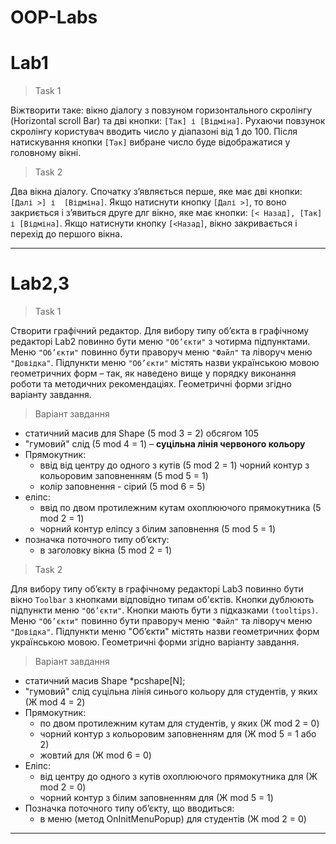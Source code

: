 # OOP-Labs

# Lab1

> Task 1

Віжтворити таке: вікно діалогу з повзуном горизонтального скролінгу (Horizontal scroll Bar) та дві 
кнопки: `[Так] і [Відміна]`. Рухаючи повзунок скролінгу користувач вводить число 
у діапазоні від 1 до 100. Після натискування кнопки `[Так]` вибране число буде 
відображатися у головному вікні. 

> Task 2

Два вікна діалогу. Спочатку з’являється перше, яке має дві кнопки: `[Далі >] і 
[Відміна]`. Якщо натиснути кнопку `[Далі >]`, то воно закриється і з’явиться друге 
длг вікно, яке має кнопки: `[< Назад], [Так] і [Відміна]`. Якщо натиснути кнопку 
`[<Назад]`, вікно закривається і перехід до першого вікна.

---

# Lab2,3

> Task 1

Створити графічний редактор. Для вибору типу об’єкта в графічному редакторі Lab2 повинно бути меню `"Об’єкти"` з 
чотирма підпунктами. Меню `"Об’єкти"` повинно бути праворуч меню `"Файл"` та ліворуч 
меню `"Довідка"`. Підпункти меню `"Об’єкти"` містять назви українською мовою 
геометричних форм – так, як наведено вище у порядку виконання роботи та методичних 
рекомендаціях. Геометричні форми згідно варіанту завдання.

> Варіант завдання

- статичний масив для Shape (5 mod 3 = 2) обсягом 105 
- "гумовий" слід (5 mod 4 = 1) – **суцільна лінія червоного кольору**
- Прямокутник:
  - ввід від центру до одного з кутів (5 mod 2 = 1) чорний контур з кольоровим заповненням (5 mod 5 = 1) 
  - колір заповнення - сірий (5 mod 6 = 5) 
- еліпс: 
  - ввід по двом протилежним кутам охоплюючого прямокутника (5 mod 2 = 1) 
  - чорний контур еліпсу з білим заповнення (5 mod 5 = 1) 
- позначка поточного типу об’єкту: 
  - в заголовку вікна (5 mod 2 = 1)

> Task 2

Для вибору типу об’єкту в графічному редакторі Lab3 повинно бути вікно `Toolbar` з 
кнопками відповідно типам об'єктів. Кнопки дублюють підпункти меню `"Об’єкти"`. 
Кнопки мають бути з підказками `(tooltips)`. Меню `"Об’єкти"` повинно бути праворуч 
меню `"Файл"` та ліворуч меню `"Довідка"`. Підпункти меню "Об’єкти" містять назви 
геометричних форм українською мовою. Геометричні форми згідно варіанту завдання.

> Варіант завдання

- статичний масив Shape *pcshape[N];
- "гумовий" слід суцільна лінія синього кольору для студентів, у яких (Ж mod 4 = 2)
- Прямокутник:
  - по двом протилежним кутам для студентів, у яких (Ж mod 2 = 0)
  - чорний контур з кольоровим заповненням для (Ж mod 5 = 1 або 2)
  - жовтий для (Ж mod 6 = 0)
- Еліпс:
  - від центру до одного з кутів охоплюючого прямокутника для (Ж mod 2 = 0)
  - чорний контур з білим заповненням для (Ж mod 5 = 1)
- Позначка поточного типу об’єкту, що вводиться:
  - в меню (метод OnInitMenuPopup) для студентів (Ж mod 2 = 0)

---
